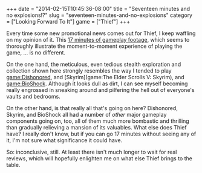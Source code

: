 +++
date = "2014-02-15T10:45:36-08:00"
title = "Seventeen minutes and no explosions!?"
slug = "seventeen-minutes-and-no-explosions"
category = ["Looking Forward To It"]
game = ["Thief"]
+++

Every time some new promotional news comes out for Thief, I keep waffling on my opinion of it.  This <a href="http://www.gameinformer.com/games/thief/b/xboxone/archive/2014/02/14/garret-robs-the-jewelry-store-in-17-minutes-of-gameplay.aspx">17 minutes of gameplay footage</a>, which seems to thoroughly illustrate the moment-to-moment experience of playing the game, ... is no different.

On the one hand, the meticulous, even tedious stealth exploration and collection shown here strongly resembles the way I tended to play <game:Dishonored>, and [Skyrim](game:The Elder Scrolls V: Skyrim), and <game:BioShock>.  Although it looks dull as dirt, I can see myself becoming really engrossed in sneaking around and pilfering the hell out of everyone's vaults and bedrooms.

On the other hand, is that really all that's going on here?  Dishonored, Skyrim, and BioShock all had a number of <i>other</i> major gameplay components going on, too, all of them much more bombastic and thrilling than gradually relieving a mansion of its valuables.  What else does Thief have?  I really don't know, but if you can go 17 minutes without seeing any of it, I'm not sure what significance it could have.

So: inconclusive, still.  At least there isn't much longer to wait for real reviews, which will hopefully enlighten me on what else Thief brings to the table.